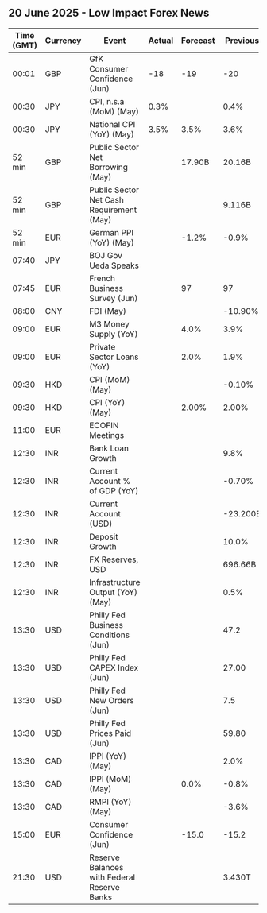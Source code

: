 ## 20 June 2025 - Low Impact Forex News

| Time (GMT) | Currency | Event | Actual | Forecast | Previous |
|------|----------|-------|--------|----------|----------|
| 00:01 | GBP | GfK Consumer Confidence (Jun) | -18 | -19 | -20 |
| 00:30 | JPY | CPI, n.s.a (MoM) (May) | 0.3% |  | 0.4% |
| 00:30 | JPY | National CPI (YoY) (May) | 3.5% | 3.5% | 3.6% |
| 52 min | GBP | Public Sector Net Borrowing (May) |  | 17.90B | 20.16B |
| 52 min | GBP | Public Sector Net Cash Requirement (May) |  |  | 9.116B |
| 52 min | EUR | German PPI (YoY) (May) |  | -1.2% | -0.9% |
| 07:40 | JPY | BOJ Gov Ueda Speaks |  |  |  |
| 07:45 | EUR | French Business Survey (Jun) |  | 97 | 97 |
| 08:00 | CNY | FDI (May) |  |  | -10.90% |
| 09:00 | EUR | M3 Money Supply (YoY) |  | 4.0% | 3.9% |
| 09:00 | EUR | Private Sector Loans (YoY) |  | 2.0% | 1.9% |
| 09:30 | HKD | CPI (MoM) (May) |  |  | -0.10% |
| 09:30 | HKD | CPI (YoY) (May) |  | 2.00% | 2.00% |
| 11:00 | EUR | ECOFIN Meetings |  |  |  |
| 12:30 | INR | Bank Loan Growth |  |  | 9.8% |
| 12:30 | INR | Current Account % of GDP (YoY) |  |  | -0.70% |
| 12:30 | INR | Current Account (USD) |  |  | -23.200B |
| 12:30 | INR | Deposit Growth |  |  | 10.0% |
| 12:30 | INR | FX Reserves, USD |  |  | 696.66B |
| 12:30 | INR | Infrastructure Output (YoY) (May) |  |  | 0.5% |
| 13:30 | USD | Philly Fed Business Conditions (Jun) |  |  | 47.2 |
| 13:30 | USD | Philly Fed CAPEX Index (Jun) |  |  | 27.00 |
| 13:30 | USD | Philly Fed New Orders (Jun) |  |  | 7.5 |
| 13:30 | USD | Philly Fed Prices Paid (Jun) |  |  | 59.80 |
| 13:30 | CAD | IPPI (YoY) (May) |  |  | 2.0% |
| 13:30 | CAD | IPPI (MoM) (May) |  | 0.0% | -0.8% |
| 13:30 | CAD | RMPI (YoY) (May) |  |  | -3.6% |
| 15:00 | EUR | Consumer Confidence (Jun) |  | -15.0 | -15.2 |
| 21:30 | USD | Reserve Balances with Federal Reserve Banks |  |  | 3.430T |
